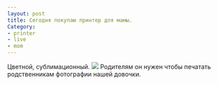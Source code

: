 ```yaml
---
layout: post
title: Сегодня покупаю принтер для мамы. 
Category: 
- printer
- live
- mom
---
```

Цветной, сублимационный.
<img src="http://1digital.ru/imgprods3/102268.jpg">
Родителям он нужен чтобы печатать родственникам фотографии нашей довочки.
